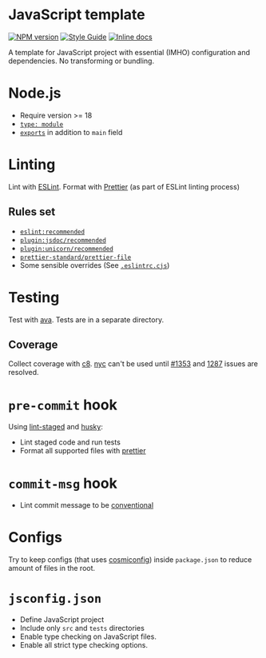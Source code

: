 # JavaScript template

[![NPM version][npm-image]][npm-url]
[![Style Guide][style-guide-image]][style-guide-url]
[![Inline docs][docs-image]][docs-url]

[npm-image]: https://img.shields.io/npm/v/@nikolay-borzov/template-javascript.svg
[npm-url]: https://npmjs.org/package/@nikolay-borzov/template-javascript
[style-guide-image]: https://img.shields.io/badge/code_style-standard-brightgreen.svg
[style-guide-url]: https://standardjs.com
[docs-image]: https://inch-ci.org/github/nikolay-borzov/template-javascript.svg?branch=master
[docs-url]: https://inch-ci.org/github/nikolay-borzov/template-javascript

A template for JavaScript project with essential (IMHO) configuration and dependencies. No transforming or bundling.

# Node.js

- Require version >= 18
- [`type: module`](https://nodejs.org/api/esm.html)
- [`exports`](https://nodejs.org/docs/latest-v12.x/api/packages.html#packages_main_entry_point_export) in addition to `main` field

# Linting

Lint with [ESLint](https://eslint.org). Format with [Prettier](https://prettier.io/) (as part of ESLint linting process)

## Rules set

- [`eslint:recommended`](https://eslint.org/docs/rules/)
- [`plugin:jsdoc/recommended`](https://github.com/gajus/eslint-plugin-jsdoc)
- [`plugin:unicorn/recommended`](https://github.com/sindresorhus/eslint-plugin-unicorn)
- [`prettier-standard/prettier-file`](https://github.com/npetruzzelli/eslint-config-prettier-standard)
- Some sensible overrides (See [`.eslintrc.cjs`](.eslintrc.cjs))

# Testing

Test with [ava](https://github.com/avajs/ava). Tests are in a separate directory.

## Coverage

Collect coverage with [c8](https://github.com/bcoe/c8). [nyc](https://github.com/istanbuljs/nyc) can't be used until [#1353](https://github.com/istanbuljs/nyc/issues/1353) and [1287](https://github.com/istanbuljs/nyc/issues/1287) issues are resolved.

# `pre-commit` hook

Using [lint-staged](https://github.com/okonet/lint-staged) and [husky](https://github.com/typicode/husky):

- Lint staged code and run tests
- Format all supported files with [prettier](https://prettier.io/4)

# `commit-msg` hook

- Lint commit message to be [conventional](https://www.conventionalcommits.org/en/v1.0.0/)

# Configs

Try to keep configs (that uses [cosmiconfig](https://github.com/davidtheclark/cosmiconfig)) inside `package.json` to reduce amount of files in the root.

# `jsconfig.json`

- Define JavaScript project
- Include only `src` and `tests` directories
- Enable type checking on JavaScript files.
- Enable all strict type checking options.
